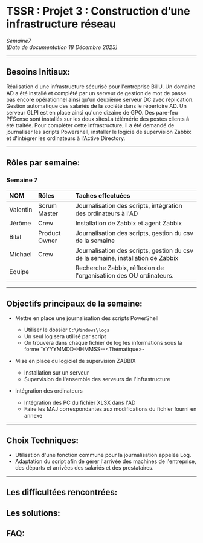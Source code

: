 # TSSR : Projet 3 : Construction d’une infrastructure réseau

_Semaine7_  
_(Date de documentation 18 Décembre 2023)_
________


## **Besoins Initiaux:**

Réalisation d'une infrastructure sécurisé pour l'entreprise BillU. Un domaine AD a été installé et complété par un serveur de gestion de mot de passe pas encore opérationnel ainsi qu'un deuxième serveur DC avec réplication. Gestion automatique des salariés de la société dans le répertoire AD. Un serveur GLPI est en place ainsi qu'une dizaine de GPO. Des pare-feu PFSense sont installés sur les deux sitesLa télémérie des postes clients à été traitée. Pour compléter cette infrastructure, il a été demandé de journaliser les scripts Powershell, installer  le logicie de supervision Zabbix et d'intégrer les ordinateurs à l'Active Directory.
_________
## **Rôles par semaine:**

### Semaine 7 
| NOM | Rôles | Taches effectuées |
| :-- |:----- | :---------- |
| Valentin | Scrum Master | Journalisation des scripts, intégration des ordinateurs à l'AD |
| Jérôme  | Crew | Installation de Zabbix et agent Zabbix |
| Bilal | Product Owner | Journalisation des scripts, gestion du csv de la semaine |
| Michael | Crew | Journalisation des scripts, gestion du csv de la semaine, installation de Zabbix |
| Equipe |  | Recherche Zabbix, réflexion de l'organisatiion des OU ordinateurs. |

__________

## **Objectifs principaux de la semaine:**

- Mettre en place une journalisation des scripts PowerShell
	- Utiliser le dossier `C:\Windows\logs`
	- Un seul log sera utilisé par script
	- On trouvera dans chaque fichier de log les informations sous la forme `YYYYMMDD-HHMMSS-<Utilisateur>-<Thématique>-<Information>
 
- Mise en place du logiciel de supervision ZABBIX
	- Installation sur un serveur
	- Supervision de l'ensemble des serveurs de l'infrastructure

- Intégration des ordinateurs
	- Intégration des PC du fichier XLSX dans l'AD
	- Faire les MAJ correspondantes aux modifications du fichier fourni en annexe
____________      


## **Choix Techniques:**

- Utilisation d'une fonction commune pour la journalisation appelée Log.
- Adaptation du script afin de gérer l'arrivée des machines de l'entreprise, des départs et arrivées des salariés et des prestataires.  
________________


## **Les difficultées rencontrées:** 


## **Les solutions:** 


## **FAQ:**
